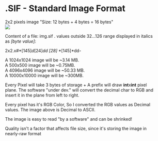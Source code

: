 # .SIF - Standard Image Format

2x2 pixels image "Size: 12 bytes + 4 bytes = 16 bytes" <br>
![](https://i.imgur.com/7T9MvdS.png)

Content of a file: img.sif . values outside 32...126 range displayed in italics as *[byte value]*:

2x2.x#*[145]*d*[24]*dd* *[28]* *[145]*dd-

A 1024x1024 image will be ~3.14 MB.<br>
A 500x500 image will be ~0.75MB.<br>
A 4096x4096 image will be ~50.33 MB.<br>
A 10000x10000 image will be ~300MB.<br>

Every Pixel will take 3 bytes of storage + A prefix will draw **int**x**int** pixel plane. The software "under dev." will convert the decimal char to RGB and insert it in the plane from left to right.

Every pixel has it's RGB Color, So I converted the RGB values as Decimal values. The image above is Decimal to ASCII.

The image is easy to read "by a software" and can be shrinked!

Quality isn't a factor that affects file size, since it's storing the image in nearly-raw format
